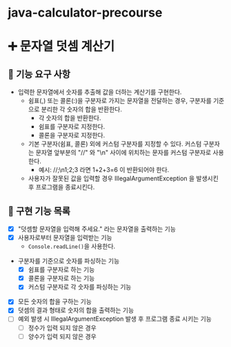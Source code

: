# java-calculator-precourse

# ➕ 문자열 덧셈 계산기

## 🎯 기능 요구 사항

- 입력한 문자열에서 숫자를 추출해 값을 더하는 계산기를 구현한다.
    - 쉼표(,) 또는 콜론(:)을 구분자로 가지는 문자열을 전달하는 경우, 구분자를 기준으로 분리한 각 숫자의 합을 반환한다.
        - 각 숫자의 합을 반환한다.
        - 쉼표를 구분자로 지정한다.
        - 콜론을 구분자로 지정한다.
    - 기본 구분자(쉼표, 콜론) 외에 커스텀 구분자를 지정할 수 있다. 커스텀 구분자는 문자열 앞부분의 "//" 와 "\n" 사이에 위치하는 문자를 커스텀 구분자로 사용한다.
        - 예시: //;\n1;2;3 라면 1+2+3=6 이 반환되어야 한다.
    - 사용자가 잘못된 값을 입력할 경우 IllegalArgumentException 을 발생시킨 후 프로그램을 종료시킨다.

## 🎯 구현 기능 목록

- [x]  "덧셈할 문자열을 입력해 주세요." 라는 문자열을 출력하는 기능
- [x]  사용자로부터 문자열을 입력받는 기능
    - `Console.readLine()`을 사용한다.
- 구분자를 기준으로 숫자를 파싱하는 기능
    - [x]  쉼표를 구분자로 하는 기능
    - [x]  콜론을 구분자로 하는 기능
    - [x]  커스텀 구분자로 각 숫자를 파싱하는 기능
- [x]  모든 숫자의 합을 구하는 기능
- [x]  덧셈의 결과 형태로 숫자의 합을 출력하는 기능
- [ ]  예외 발생 시 IllegalArgumentException 발생 후 프로그램 종료 시키는 기능
    - [ ]  정수가 입력 되지 않은 경우
    - [ ]  양수가 입력 되지 않은 경우